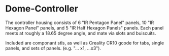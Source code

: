# Dome-Controller

The controller housing consists of 6 "IR Pentagon Panel" panels, 10 "IR Hexagon Panel" panels, and 5 "IR Half Hexagon Panels" panels. Each panel meets at roughly a 18.65 degree angle, and mate via slots and buiscuits.

Included are componant stls, as well as Creality CR10 gcode for tabs, single panels, and sets of panels. (e.g. "... x1, ...x3").  
